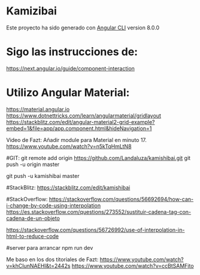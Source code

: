 # Kamizibai
Este proyecto ha sido generado con [Angular CLI](https://github.com/angular/angular-cli) version 8.0.0

# Sigo las instrucciones de:
https://next.angular.io/guide/component-interaction


# Utilizo Angular Material:
https://material.angular.io
https://www.dotnettricks.com/learn/angularmaterial/gridlayout
https://stackblitz.com/edit/angular-material2-grid-example?embed=1&file=app/app.component.html&hideNavigation=1

Video de Fazt:
Añadir module para Material en minuto 17.
https://www.youtube.com/watch?v=n5kTqHmLtN8


#GIT:
git remote add origin https://github.com/Landaluza/kamishibai.git
git push -u origin master

git push -u kamishibai master


#StackBlitz:
https://stackblitz.com/edit/kamishibai


#StackOverflow:
https://stackoverflow.com/questions/56692694/how-can-i-change-by-code-using-interpolation
https://es.stackoverflow.com/questions/273552/sustituir-cadena-tag-con-cadena-de-un-objeto


https://stackoverflow.com/questions/56726992/use-of-interpolation-in-html-to-reduce-code


#server
para arrancar npm run dev

Me baso en los dos titoriales de Fazt:
https://www.youtube.com/watch?v=khCIunNAEHI&t=2442s
https://www.youtube.com/watch?v=ccBtSAMFjto



